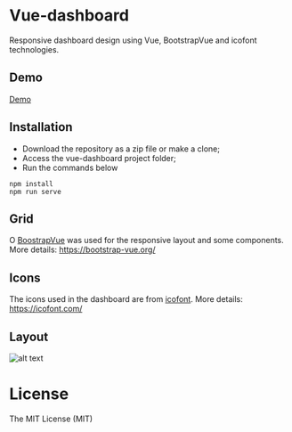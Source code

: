# Vue-dashboard
Responsive dashboard design using Vue, BootstrapVue and icofont technologies.

## Demo
[Demo](https://vue-dashboard-omega.vercel.app/#/)

## Installation
- Download the repository as a zip file or make a clone;
- Access the vue-dashboard project folder;
- Run the commands below
```
npm install
npm run serve
```
## Grid
O [BoostrapVue](https://bootstrap-vue.org/) was used for the responsive layout and some components. More details: https://bootstrap-vue.org/

## Icons
The icons used in the dashboard are from [icofont](https://icofont.com/).
More details: https://icofont.com/

## Layout

![alt text](https://atividadeon.com.br/static/img/dashboard-vue.png)

# License

The MIT License (MIT)

